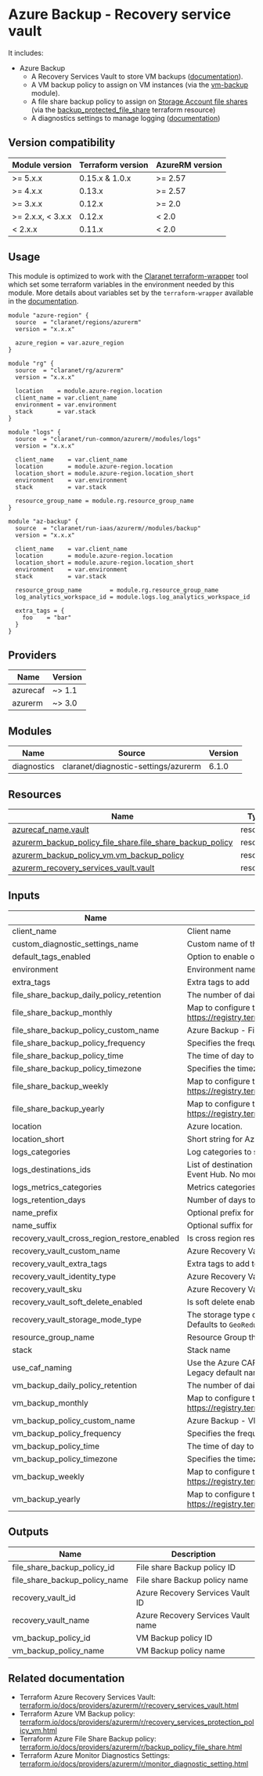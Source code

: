 # Azure Backup - Recovery service vault

It includes:
* Azure Backup
    * A Recovery Services Vault to store VM backups ([documentation](https://docs.microsoft.com/en-us/azure/backup/backup-overview)).
    * A VM backup policy to assign on VM instances (via the [vm-backup](https://registry.terraform.io/modules/claranet/vm-backup/) module).
    * A file share backup policy to assign on [Storage Account file shares](https://docs.microsoft.com/en-us/azure/storage/files/storage-files-introduction) (via the [backup_protected_file_share](https://www.terraform.io/docs/providers/azurerm/r/backup_protected_file_share.html) terraform resource)
    * A diagnostics settings to manage logging ([documentation](https://docs.microsoft.com/en-us/azure/backup/backup-azure-diagnostic-events))

## Version compatibility

| Module version    | Terraform version | AzureRM version |
| ----------------- | ----------------- | --------------- |
| >= 5.x.x          | 0.15.x & 1.0.x    | >= 2.57         |
| >= 4.x.x          | 0.13.x            | >= 2.57         |
| >= 3.x.x          | 0.12.x            | >= 2.0          |
| >= 2.x.x, < 3.x.x | 0.12.x            | <  2.0          |
| <  2.x.x          | 0.11.x            | <  2.0          |

## Usage

This module is optimized to work with the [Claranet terraform-wrapper](https://github.com/claranet/terraform-wrapper) tool
which set some terraform variables in the environment needed by this module.
More details about variables set by the `terraform-wrapper` available in the [documentation](https://github.com/claranet/terraform-wrapper#environment).

```hcl
module "azure-region" {
  source  = "claranet/regions/azurerm"
  version = "x.x.x"

  azure_region = var.azure_region
}

module "rg" {
  source  = "claranet/rg/azurerm"
  version = "x.x.x"

  location    = module.azure-region.location
  client_name = var.client_name
  environment = var.environment
  stack       = var.stack
}

module "logs" {
  source  = "claranet/run-common/azurerm//modules/logs"
  version = "x.x.x"

  client_name    = var.client_name
  location       = module.azure-region.location
  location_short = module.azure-region.location_short
  environment    = var.environment
  stack          = var.stack

  resource_group_name = module.rg.resource_group_name
}

module "az-backup" {
  source  = "claranet/run-iaas/azurerm//modules/backup"
  version = "x.x.x"

  client_name    = var.client_name
  location       = module.azure-region.location
  location_short = module.azure-region.location_short
  environment    = var.environment
  stack          = var.stack

  resource_group_name        = module.rg.resource_group_name
  log_analytics_workspace_id = module.logs.log_analytics_workspace_id

  extra_tags = {
    foo    = "bar"
  }
}
```

<!-- BEGIN_TF_DOCS -->
## Providers

| Name | Version |
|------|---------|
| azurecaf | ~> 1.1 |
| azurerm | ~> 3.0 |

## Modules

| Name | Source | Version |
|------|--------|---------|
| diagnostics | claranet/diagnostic-settings/azurerm | 6.1.0 |

## Resources

| Name | Type |
|------|------|
| [azurecaf_name.vault](https://registry.terraform.io/providers/aztfmod/azurecaf/latest/docs/resources/name) | resource |
| [azurerm_backup_policy_file_share.file_share_backup_policy](https://registry.terraform.io/providers/hashicorp/azurerm/latest/docs/resources/backup_policy_file_share) | resource |
| [azurerm_backup_policy_vm.vm_backup_policy](https://registry.terraform.io/providers/hashicorp/azurerm/latest/docs/resources/backup_policy_vm) | resource |
| [azurerm_recovery_services_vault.vault](https://registry.terraform.io/providers/hashicorp/azurerm/latest/docs/resources/recovery_services_vault) | resource |

## Inputs

| Name | Description | Type | Default | Required |
|------|-------------|------|---------|:--------:|
| client\_name | Client name | `string` | n/a | yes |
| custom\_diagnostic\_settings\_name | Custom name of the diagnostics settings, name will be 'default' if not set. | `string` | `"default"` | no |
| default\_tags\_enabled | Option to enable or disable default tags. | `bool` | `true` | no |
| environment | Environment name | `string` | n/a | yes |
| extra\_tags | Extra tags to add | `map(string)` | `{}` | no |
| file\_share\_backup\_daily\_policy\_retention | The number of daily file share backups to keep. Must be between 7 and 9999. | `number` | `30` | no |
| file\_share\_backup\_monthly | Map to configure the monthly File Share backup policy according to https://registry.terraform.io/providers/hashicorp/azurerm/latest/docs/resources/backup_policy_file_share#retention_monthly | `any` | `{}` | no |
| file\_share\_backup\_policy\_custom\_name | Azure Backup - File share backup policy custom name. Empty by default, using naming convention. | `string` | `""` | no |
| file\_share\_backup\_policy\_frequency | Specifies the frequency for file\_share backup schedules. Must be either `Daily` or `Weekly`. | `string` | `"Daily"` | no |
| file\_share\_backup\_policy\_time | The time of day to perform the file share backup in 24hour format. | `string` | `"04:00"` | no |
| file\_share\_backup\_policy\_timezone | Specifies the timezone for file share backup schedules. Defaults to `UTC`. | `string` | `"UTC"` | no |
| file\_share\_backup\_weekly | Map to configure the weekly File Share backup policy according to https://registry.terraform.io/providers/hashicorp/azurerm/latest/docs/resources/backup_policy_file_share#retention_weekly | `any` | `{}` | no |
| file\_share\_backup\_yearly | Map to configure the yearly File Share backup policy according to https://registry.terraform.io/providers/hashicorp/azurerm/latest/docs/resources/backup_policy_file_share#retention_yearly | `any` | `{}` | no |
| location | Azure location. | `string` | n/a | yes |
| location\_short | Short string for Azure location. | `string` | n/a | yes |
| logs\_categories | Log categories to send to destinations. | `list(string)` | `null` | no |
| logs\_destinations\_ids | List of destination resources Ids for logs diagnostics destination. Can be Storage Account, Log Analytics Workspace and Event Hub. No more than one of each can be set. Empty list to disable logging. | `list(string)` | n/a | yes |
| logs\_metrics\_categories | Metrics categories to send to destinations. | `list(string)` | `null` | no |
| logs\_retention\_days | Number of days to keep logs on storage account | `number` | `30` | no |
| name\_prefix | Optional prefix for the generated name | `string` | `""` | no |
| name\_suffix | Optional suffix for the generated name | `string` | `""` | no |
| recovery\_vault\_cross\_region\_restore\_enabled | Is cross region restore enabled for this Vault? Only can be `true`, when `storage_mode_type` is `GeoRedundant`. Defaults to `false`. | `bool` | `true` | no |
| recovery\_vault\_custom\_name | Azure Recovery Vault custom name. Empty by default, using naming convention. | `string` | `""` | no |
| recovery\_vault\_extra\_tags | Extra tags to add to recovery vault | `map(string)` | `{}` | no |
| recovery\_vault\_identity\_type | Azure Recovery Vault identity type. Possible values include: `null`, `SystemAssigned`. Default to `SystemAssigned`. | `string` | `"SystemAssigned"` | no |
| recovery\_vault\_sku | Azure Recovery Vault SKU. Possible values include: `Standard`, `RS0`. Default to `Standard`. | `string` | `"Standard"` | no |
| recovery\_vault\_soft\_delete\_enabled | Is soft delete enable for this Vault? Defaults to `true`. | `bool` | `true` | no |
| recovery\_vault\_storage\_mode\_type | The storage type of the Recovery Services Vault. Possible values are `GeoRedundant`, `LocallyRedundant` and `ZoneRedundant`. Defaults to `GeoRedundant`. | `string` | `"GeoRedundant"` | no |
| resource\_group\_name | Resource Group the resources will belong to | `string` | n/a | yes |
| stack | Stack name | `string` | n/a | yes |
| use\_caf\_naming | Use the Azure CAF naming provider to generate default resource name. `recovery_vault_custom_name` override this if set. Legacy default name is used if this is set to `false`. | `bool` | `true` | no |
| vm\_backup\_daily\_policy\_retention | The number of daily VM backups to keep. Must be between 7 and 9999. | `number` | `30` | no |
| vm\_backup\_monthly | Map to configure the monthly VM backup policy according to https://registry.terraform.io/providers/hashicorp/azurerm/latest/docs/resources/backup_policy_vm#retention_monthly | `any` | `{}` | no |
| vm\_backup\_policy\_custom\_name | Azure Backup - VM backup policy custom name. Empty by default, using naming convention. | `string` | `""` | no |
| vm\_backup\_policy\_frequency | Specifies the frequency for VM backup schedules. Must be either `Daily` or `Weekly`. | `string` | `"Daily"` | no |
| vm\_backup\_policy\_time | The time of day to perform the VM backup in 24hour format. | `string` | `"04:00"` | no |
| vm\_backup\_policy\_timezone | Specifies the timezone for VM backup schedules. Defaults to `UTC`. | `string` | `"UTC"` | no |
| vm\_backup\_weekly | Map to configure the weekly VM backup policy according to https://registry.terraform.io/providers/hashicorp/azurerm/latest/docs/resources/backup_policy_vm#retention_weekly | `any` | `{}` | no |
| vm\_backup\_yearly | Map to configure the yearly VM backup policy according to https://registry.terraform.io/providers/hashicorp/azurerm/latest/docs/resources/backup_policy_vm#retention_yearly | `any` | `{}` | no |

## Outputs

| Name | Description |
|------|-------------|
| file\_share\_backup\_policy\_id | File share Backup policy ID |
| file\_share\_backup\_policy\_name | File share Backup policy name |
| recovery\_vault\_id | Azure Recovery Services Vault ID |
| recovery\_vault\_name | Azure Recovery Services Vault name |
| vm\_backup\_policy\_id | VM Backup policy ID |
| vm\_backup\_policy\_name | VM Backup policy name |
<!-- END_TF_DOCS -->

## Related documentation

- Terraform Azure Recovery Services Vault: [terraform.io/docs/providers/azurerm/r/recovery_services_vault.html](https://www.terraform.io/docs/providers/azurerm/r/recovery_services_vault.html)
- Terraform Azure VM Backup policy: [terraform.io/docs/providers/azurerm/r/recovery_services_protection_policy_vm.html](https://www.terraform.io/docs/providers/azurerm/r/recovery_services_protection_policy_vm.html)
- Terraform Azure File Share Backup policy: [terraform.io/docs/providers/azurerm/r/backup_policy_file_share.html](https://www.terraform.io/docs/providers/azurerm/r/backup_policy_file_share.html)
- Terraform Azure Monitor Diagnostics Settings: [terraform.io/docs/providers/azurerm/r/monitor_diagnostic_setting.html](https://www.terraform.io/docs/providers/azurerm/r/monitor_diagnostic_setting.html)
